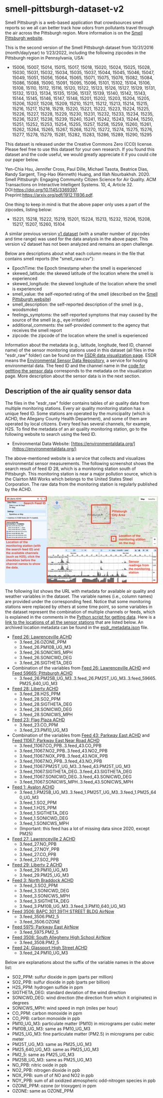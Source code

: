 # smell-pittsburgh-dataset-v2

Smell Pittsburgh is a web-based application that crowdsources smell reports so we all can better track how odors from pollutants travel through the air across the Pittsburgh region. More information is on the [Smell Pittsburgh website](https://smellpgh.org).

This is the second version of the Smell Pittsburgh dataset from 10/31/2016 (month/day/year) to 1/23/2022, including the following zipcodes in the Pittsburgh region in Pennsylvania, USA:

- 15006, 15007, 15014, 15015, 15017, 15018, 15020, 15024, 15025, 15028, 15030, 15031, 15032, 15034, 15035, 15037, 15044, 15045, 15046, 15047, 15049, 15051, 15056, 15064, 15065, 15071, 15075, 15076, 15082, 15084, 15086, 15088, 15090, 15091, 15095, 15096, 15101, 15102, 15104, 15106, 15108, 15110, 15112, 15116, 15120, 15122, 15123, 15126, 15127, 15129, 15131, 15132, 15133, 15134, 15135, 15136, 15137, 15139, 15140, 15142, 15143, 15144, 15145, 15146, 15147, 15148, 15201, 15202, 15203, 15204, 15205, 15206, 15207, 15208, 15209, 15210, 15211, 15212, 15213, 15214, 15215, 15216, 15217, 15218, 15219, 15220, 15221, 15222, 15223, 15224, 15225, 15226, 15227, 15228, 15229, 15230, 15231, 15232, 15233, 15234, 15235, 15236, 15237, 15238, 15239, 15240, 15241, 15242, 15243, 15244, 15250, 15251, 15252, 15253, 15254, 15255, 15257, 15258, 15259, 15260, 15261, 15262, 15264, 15265, 15267, 15268, 15270, 15272, 15274, 15275, 15276, 15277, 15278, 15279, 15281, 15282, 15283, 15286, 15289, 15290, 15295

This dataset is released under the Creative Commons Zero (CC0) license. Please feel free to use this dataset for your own research. If you found this dataset and the code useful, we would greatly appreciate it if you could cite our paper below.

Yen-Chia Hsu, Jennifer Cross, Paul Dille, Michael Tasota, Beatrice Dias, Randy Sargent, Ting-Hao (Kenneth) Huang, and Illah Nourbakhsh. 2020. Smell Pittsburgh: Engaging Community Citizen Science for Air Quality. ACM Transactions on Interactive Intelligent Systems. 10, 4, Article 32. DOI:https://doi.org/10.1145/3369397. Preprint:https://arxiv.org/pdf/1912.11936.pdf.

One thing to keep in mind is that the above paper only uses a part of the zipcodes, listing below:

- 15221, 15218, 15222, 15219, 15201, 15224, 15213, 15232, 15206, 15208, 15217, 15207, 15260, 15104

A similar previous version [v1 dataset](/dataset/v1) (with a smaller number of zipcodes and time range) was used for the data analysis in the above paper. This version v2 dataset has not been analyzed and remains an open challenge.

Below are descriptions about what each column means in the file that contains smell reports (the "smell_raw.csv"):
- EpochTime: the Epoch timestamp when the smell is experienced
- skewed_latitude: the skewed latitude of the location where the smell is experienced 
- skewed_longitude: the skewed longitude of the location where the smell is experienced
- smell_value: the self-reported rating of the smell (described on the [Smell Pittsburgh website](https://smellpgh.org/how_it_works)) 
- smell_description: the self-reported description of the smell (e.g., woodsmoke)
- feelings_symptoms: the self-reported symptoms that may caused by the source of the smell (e.g., eye irritation)
- additional_comments: the self-provided comment to the agency that receives the smell report
- zipcode: the zipcode of the location where the smell is experienced

Information about the metadata (e.g., latitude, longitude, feed ID, channel name) of the sensor monitoring stations used in this dataset (all files in the "esdr_raw" folder) can be found on the [ESDR data visualization page](https://environmentaldata.org/#time=1642345888.849,1642950688.849&cursor=1642730480.675&plotHeight=5.000&plotAreaHeight=40.000&showFilters=true&showSettings=true&showResults=true&center=40.445982705178,-79.96401491796037&zoom=12). ESDR means the [Environmental Sensor Data Repository](https://esdr.cmucreatelab.org/), a service for hosting environmental data. The feed ID and the channel name in the [code for gettting the sensor data](/py/prediction/getData.py) corresponds to the metadata on the visualization page. More description about the sensor data is in the next section.

## Description of the air quality sensor data
The files in the "esdr_raw" folder contains tables of air quality data from multiple monitoring stations. Every air quality monitoring station has a unique feed ID. Some stations are operated by the municipality (which is ACHD, the Allegany County Health Department), and some of them are operated by local citizens. Every feed has several channels, for example, H2S. To find the metadata of an air quality monitoring station, go to the following website to search using the feed ID.

- Environmental Data Website: [https://environmentaldata.org/](https://environmentaldata.org/)

The above-mentioned website is a service that collects and visualizes environmental sensor measurements. The following screenshot shows the search result of feed ID 28, which is a monitoring station south of Pittsburgh. This monitoring station is near a major pollution source, which is the Clairton Mill Works which belongs to the United States Steel Corporation. The raw data from the monitoring station is regularly published by the ACHD.

![module-3-data.png](esdr-explain.png)

The following list shows the URL with metadata for available air quality and weather variables in the dataset. The variable names (i.e., column names) are provided under the corresponding feed. Notice that some monitoring stations were replaced by others at some time point, so some variables in the dataset represent the combination of multiple channels or feeds, which is explained in the comments in the [Python script for getting data](/py/prediction/getData.py). Here is a [link to the locations of all the sensor stations](https://esdr.cmucreatelab.org/api/v1/feeds?fields=id,name,latitude,longitude&whereOr=id=26,id=59665,id=28,id=23,id=43,id=11067,id=1,id=27,id=29,id=3,id=3506,id=5975,id=3508,id=24) that are listed below. An archived location metadata can be found in the [esdr_metadata.json](/dataset/v2/esdr_metadata.json) file.

- [Feed 26: Lawrenceville ACHD](https://environmentaldata.org/#channels=26.OZONE_PPM,26.PM10B_UG_M3,26.SONICWD_DEG,26.SONICWS_MPH,26.SIGTHETA_DEG&time=1543765861.129,1654637511.389&cursor=1631224560.721&plotHeight=5.000&plotAreaHeight=40.000&showFilters=true&showSettings=true&showResults=true&center=40.40529301325395,-79.93830235610686&zoom=11&search=26+Lawrenceville+ACHD)
  - 3.feed_26.OZONE_PPM
  - 3.feed_26.PM10B_UG_M3
  - 3.feed_26.SONICWS_MPH
  - 3.feed_26.SONICWD_DEG
  - 3.feed_26.SIGTHETA_DEG
- Combination of the variables from [Feed 26: Lawrenceville ACHD](https://environmentaldata.org/#channels=26.PM25T_UG_M3,26.PM25B_UG_M3&time=1528914977.244,1676029685.660&plotHeight=5.000&plotAreaHeight=40.000&showFilters=true&showSettings=true&showResults=true&center=40.444856858961735,-79.91911821671611&zoom=12&search=26+Lawrenceville+ACHD) and [Feed 59665: Pittsburgh ACHD](https://environmentaldata.org/#channels=59665.PM25_640_UG_M3&time=1528914977.244,1676029685.660&cursor=1555772430.824&plotHeight=5.000&plotAreaHeight=40.000&showFilters=true&showSettings=true&showResults=true&center=40.456071859273884,-79.92718630143291&zoom=12&search=59665+Pittsburgh+ACHD)
  - 3.feed_26.PM25B_UG_M3..3.feed_26.PM25T_UG_M3..3.feed_59665.PM25_640_UG_M3
- [Feed 28: Liberty ACHD](https://environmentaldata.org/#channels=28.H2S_PPM,28.SO2_PPM,28.SIGTHETA_DEG,28.SONICWD_DEG,28.SONICWS_MPH&time=1642138641.499,1647012906.580&cursor=1644284699.505&plotHeight=5.000&plotAreaHeight=40.000&showFilters=true&showSettings=true&showResults=true&center=40.40529301325395,-79.93830235610686&zoom=11&search=28+Liberty+ACHD)
  - 3.feed_28.H2S_PPM
  - 3.feed_28.SO2_PPM
  - 3.feed_28.SIGTHETA_DEG
  - 3.feed_28.SONICWD_DEG
  - 3.feed_28.SONICWS_MPH
- [Feed 23: Flag Plaza ACHD](https://environmentaldata.org/#channels=23.CO_PPM,23.CO_PPB,23.PM10_UG_M3&time=1458442353.079,1660415704.317&cursor=1568832646.266&plotHeight=5.000&plotAreaHeight=40.000&showFilters=true&showSettings=true&showResults=true&center=40.40529301325395,-79.93830235610686&zoom=11&search=23+Flag+Plaza+ACHD)
  - 3.feed_23.CO_PPM
  - 3.feed_23.PM10_UG_M3
- Combination of the variables from [Feed 43: Parkway East ACHD](https://environmentaldata.org/#channels=43.CO_PPB,43.NO2_PPB,43.NOX_PPB,43.NO_PPB,43.PM25T_UG_M3,43.SONICWD_DEG,43.SIGTHETA_DEG,43.SONICWS_MPH&time=1379419289.041,1589225975.694&cursor=1463724202.605&plotHeight=5.000&plotAreaHeight=40.000&showFilters=true&showSettings=true&showResults=true&center=40.40529301325395,-79.93830235610686&zoom=11&search=43+Parkway+East+ACHD) and [Feed 11067: Parkway East Near Road ACHD](https://environmentaldata.org/#channels=11067.CO_PPB,11067.NO2_PPB,11067.NOX_PPB,11067.NO_PPB,11067.PM25T_UG_M3,11067.SIGTHETA_DEG,11067.SONICWD_DEG,11067.SONICWS_MPH&time=1637666979.527,1648021796.306&cursor=1646439228.154&plotHeight=5.000&plotAreaHeight=40.000&showFilters=true&showSettings=true&showResults=true&center=40.40529301325395,-79.93830235610686&zoom=11&search=11067+Parkway+East)
  - 3.feed_11067.CO_PPB..3.feed_43.CO_PPB
  - 3.feed_11067.NO2_PPB..3.feed_43.NO2_PPB
  - 3.feed_11067.NOX_PPB..3.feed_43.NOX_PPB
  - 3.feed_11067.NO_PPB..3.feed_43.NO_PPB
  - 3.feed_11067.PM25T_UG_M3..3.feed_43.PM25T_UG_M3
  - 3.feed_11067.SIGTHETA_DEG..3.feed_43.SIGTHETA_DEG
  - 3.feed_11067.SONICWD_DEG..3.feed_43.SONICWD_DEG
  - 3.feed_11067.SONICWS_MPH..3.feed_43.SONICWS_MPH
- [Feed 1: Avalon ACHD](https://environmentaldata.org/#channels=1.H2S_PPM,1.PM25B_UG_M3,1.PM25T_UG_M3,1.SO2_PPM,1.SONICWD_DEG,1.SONICWS_MPH,1.SIGTHETA_DEG,1.PM25_640_UG_M3&time=1439101026.565,1668945079.757&cursor=1624322766.978&plotHeight=5.000&plotAreaHeight=40.000&showFilters=true&showSettings=true&showResults=true&center=40.39669628676639,-79.95354346332883&zoom=11&search=1+Avalon+ACHD)
  - 3.feed_1.PM25B_UG_M3..3.feed_1.PM25T_UG_M3..3.feed_1.PM25_640_UG_M3
  - 3.feed_1.SO2_PPM
  - 3.feed_1.H2S_PPM
  - 3.feed_1.SIGTHETA_DEG
  - 3.feed_1.SONICWD_DEG
  - 3.feed_1.SONICWS_MPH
  - (Important: this feed has a lot of missing data since 2020, except PM25)
- [Feed 27: Lawrenceville 2 ACHD](https://environmentaldata.org/#channels=27.NO_PPB,27.NOY_PPB,27.CO_PPB,27.SO2_PPB&time=1349500933.050,1681643166.416&cursor=1370680043.072&plotHeight=5.000&plotAreaHeight=40.000&showFilters=true&showSettings=true&showResults=true&center=40.40529301325395,-79.93830235610686&zoom=11&search=27+Lawrenceville+2+ACHD)
  - 3.feed_27.NO_PPB
  - 3.feed_27.NOY_PPB
  - 3.feed_27.CO_PPB
  - 3.feed_27.SO2_PPB
- [Feed 29: Liberty 2 ACHD](https://environmentaldata.org/#channels=29.PM10_UG_M3,29.PM25T_UG_M3,29.PM25_UG_M3&time=1349500933.050,1681643166.416&cursor=1370680043.072&plotHeight=5.000&plotAreaHeight=40.000&showFilters=true&showSettings=true&showResults=true&center=40.40529301325395,-79.93830235610686&zoom=11&search=29+Liberty+2+ACHD)
  - 3.feed_29.PM10_UG_M3
  - 3.feed_29.PM25_UG_M3
- [Feed 3: North Braddock ACHD](https://environmentaldata.org/#channels=3.SO2_PPM,3.SONICWD_DEG,3.SONICWS_MPH,3.SIGTHETA_DEG,3.PM10B_UG_M3,3.PM10_640_UG_M3&time=1340224481.028,1672366714.394&cursor=1617613021.973&plotHeight=5.000&plotAreaHeight=40.000&showFilters=true&showSettings=true&showResults=true&center=40.40529301325395,-79.93830235610686&zoom=11&search=3+North+Braddock+ACHD)
  - 3.feed_3.SO2_PPM
  - 3.feed_3.SONICWD_DEG
  - 3.feed_3.SONICWS_MPH
  - 3.feed_3.SIGTHETA_DEG
  - 3.feed_3.PM10B_UG_M3..3.feed_3.PM10_640_UG_M3
- [Feed 3506: BAPC 301 39TH STREET BLDG AirNow](https://environmentaldata.org/#channels=3506.PM2_5,3506.OZONE&time=1349500933.050,1681643166.416&cursor=1573730558.207&plotHeight=5.000&plotAreaHeight=40.000&showFilters=true&showSettings=true&showResults=true&center=40.40529301325395,-79.93830235610686&zoom=11&search=3506+BAPC+301+39TH+STREET+BLDG+AirNow)
  - 3.feed_3506.PM2_5
  - 3.feed_3506.OZONE
- [Feed 5975: Parkway East AirNow](https://environmentaldata.org/#channels=5975.PM2_5&time=1349500933.050,1681643166.416&plotHeight=5.000&plotAreaHeight=40.000&showFilters=true&showSettings=true&showResults=true&center=40.40529301325395,-79.93830235610686&zoom=11&search=5975+Parkway+East+AirNow)
  - 3.feed_5975.PM2_5
- [Feed 3508: South Allegheny High School AirNow](https://environmentaldata.org/#channels=3508.PM2_5&time=1349500933.050,1681643166.416&plotHeight=5.000&plotAreaHeight=40.000&showFilters=true&showSettings=true&showResults=true&center=40.40529301325395,-79.93830235610686&zoom=11&search=3508+South+Allegheny+High+School+AirNow)
  - 3.feed_3508.PM2_5
- [Feed 24: Glassport High Street ACHD](https://environmentaldata.org/#channels=24.PM10_UG_M3&time=1349500933.050,1681643166.416&plotHeight=5.000&plotAreaHeight=40.000&showFilters=true&showSettings=true&showResults=true&center=40.40529301325395,-79.93830235610686&zoom=11&search=24+Glassport+High+Street+ACHD)
  - 3.feed_24.PM10_UG_M3

Below are explanations about the suffix of the variable names in the above list:

- SO2_PPM: sulfur dioxide in ppm (parts per million)
- SO2_PPB: sulfur dioxide in ppb (parts per billion)
- H2S_PPM: hydrogen sulfide in ppm
- SIGTHETA_DEG: standard deviation of the wind direction
- SONICWD_DEG: wind direction (the direction from which it originates) in degrees
- SONICWS_MPH: wind speed in mph (miles per hour)
- CO_PPM: carbon monoxide in ppm
- CO_PPB: carbon monoxide in ppb
- PM10_UG_M3: particulate matter (PM10) in micrograms per cubic meter
- PM10B_UG_M3: same as PM10_UG_M3
- PM25_UG_M3: fine particulate matter (PM2.5) in micrograms per cubic meter
- PM25T_UG_M3: same as PM25_UG_M3
- PM25_640_UG_M3: same as PM25_UG_M3
- PM2_5: same as PM25_UG_M3
- PM25B_UG_M3: same as PM25_UG_M3
- NO_PPB: nitric oxide in ppb
- NO2_PPB: nitrogen dioxide in ppb
- NOX_PPB: sum of of NO and NO2 in ppb 
- NOY_PPB: sum of all oxidized atmospheric odd-nitrogen species in ppb
- OZONE_PPM: ozone (or trioxygen) in ppm
- OZONE: same as OZONE_PPM

